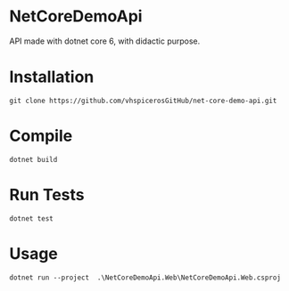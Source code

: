 # NetCoreDemoApi
API made with dotnet core 6, with didactic purpose.

# Installation
```
git clone https://github.com/vhspicerosGitHub/net-core-demo-api.git
```

# Compile
```
dotnet build
```

# Run Tests
```
dotnet test
```

# Usage
```
dotnet run --project  .\NetCoreDemoApi.Web\NetCoreDemoApi.Web.csproj
```



